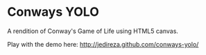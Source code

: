 Conways YOLO
============

A rendition of Conway's Game of Life using HTML5 canvas.

Play with the demo here: http://jedireza.github.com/conways-yolo/